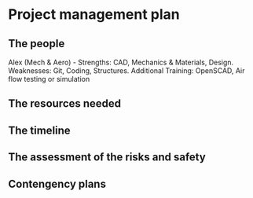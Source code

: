 # Project management plan


## The people

Alex (Mech & Aero) - Strengths: CAD, Mechanics & Materials, Design. Weaknesses: Git, Coding, Structures. Additional Training: OpenSCAD, Air flow testing or simulation 

## The resources needed



## The timeline



## The assessment of the risks and safety



## Contengency plans
